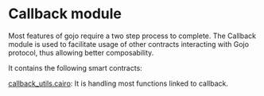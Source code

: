 # Callback module

Most features of gojo require a two step process to complete. The Callback module is used to facilitate usage of other contracts interacting with Gojo protocol, thus allowing better composability.

It contains the following smart contracts:

[callback_utils.cairo](https://github.com/keep-starknet-strange/gojo/blob/main/src/callback/callback_utils.cairo): It is handling most functions linked to callback.
